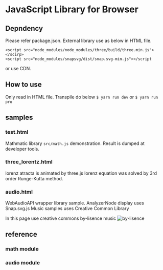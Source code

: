 # JavaScript Library for Browser

## Depndency
Please refer package.json.
External library use as below in HTML file.
```
<script src="node_modules/node_modules/three/build/three.min.js"></scirp>
<script src="node_modules/snapsvg/dist/snap.svg-min.js"></script
```
or use CDN.

## How to use
Only read in HTML file.
Transpile do below `$ yarn run dev` or `$ yarn run pro`

## samples
### test.html
Mathmatic library `src/math.js` demonstration.
Result is dumped at developer tools.

### three_lorentz.html
lorenz atracta is animated by three.js
lorenz equation was solved by 3rd order Runge-Kutta method.

### audio.html
WebAudioAPI wrapper library sample.
AnalyzerNode display uses Snap.svg.js
Music samples uses Creative Common Library

In this page use creative commons by-lisence music ![by-lisence](https://komtmt.files.wordpress.com/2015/04/by.png?w=150&h=52)

## reference
### math module

### audio module